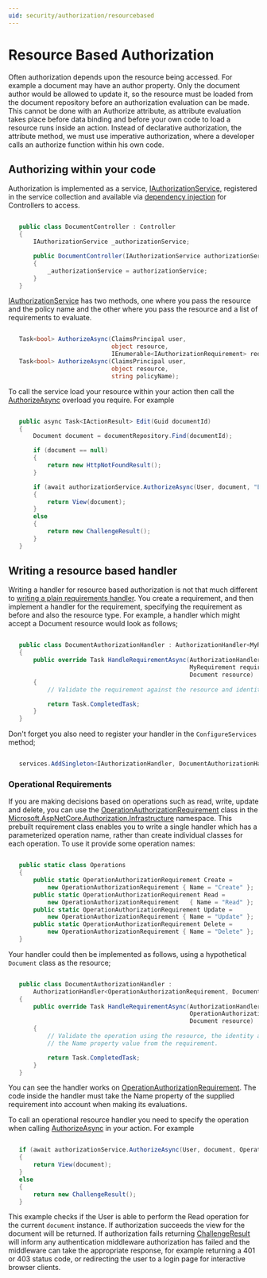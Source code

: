 ```yaml
---
uid: security/authorization/resourcebased
---
```

<a name=security-authorization-resource-based></a>

# Resource Based Authorization

Often authorization depends upon the resource being accessed. For example a document may have an author property. Only the document author would be allowed to update it, so the resource must be loaded from the document repository before an authorization evaluation can be made. This cannot be done with an Authorize attribute, as attribute evaluation takes place before data binding and before your own code to load a resource runs inside an action. Instead of declarative authorization, the attribute method, we must use imperative authorization, where a developer calls an authorize function within his own code.

## Authorizing within your code

Authorization is implemented as a service, [IAuthorizationService](http://docs.asp.net/projects/api/en/latest/autoapi/Microsoft/AspNetCore/Authorization/IAuthorizationService/index.html.md#Microsoft.AspNetCore.Authorization.IAuthorizationService.md), registered in the service collection and available via [dependency injection](../../fundamentals/dependency-injection.md#fundamentals-dependency-injection.md) for Controllers to access.

<!-- literal_block {"ids": [], "linenos": false, "xml:space": "preserve", "language": "c#"} -->

````c#

   public class DocumentController : Controller
   {
       IAuthorizationService _authorizationService;

       public DocumentController(IAuthorizationService authorizationService)
       {
           _authorizationService = authorizationService;
       }
   }
   ````

[IAuthorizationService](http://docs.asp.net/projects/api/en/latest/autoapi/Microsoft/AspNetCore/Authorization/IAuthorizationService/index.html.md#Microsoft.AspNetCore.Authorization.IAuthorizationService.md) has two methods, one where you pass the resource and the policy name and the other where you pass the resource and a list of requirements to evaluate.

<!-- literal_block {"ids": [], "linenos": false, "xml:space": "preserve", "language": "c#"} -->

````c#

   Task<bool> AuthorizeAsync(ClaimsPrincipal user,
                             object resource,
                             IEnumerable<IAuthorizationRequirement> requirements);
   Task<bool> AuthorizeAsync(ClaimsPrincipal user,
                             object resource,
                             string policyName);
   ````

<a name=security-authorization-resource-based-imperative></a>

To call the service load your resource within your action then call the [AuthorizeAsync](http://docs.asp.net/projects/api/en/latest/autoapi/Microsoft/AspNetCore/Authorization/IAuthorizationService/index.html.md#Microsoft.AspNetCore.Authorization.IAuthorizationService.AuthorizeAsync.md) overload you require. For example

<!-- literal_block {"ids": [], "linenos": false, "xml:space": "preserve", "language": "c#"} -->

````c#

   public async Task<IActionResult> Edit(Guid documentId)
   {
       Document document = documentRepository.Find(documentId);

       if (document == null)
       {
           return new HttpNotFoundResult();
       }

       if (await authorizationService.AuthorizeAsync(User, document, "EditPolicy"))
       {
           return View(document);
       }
       else
       {
           return new ChallengeResult();
       }
   }
   ````

## Writing a resource based handler

Writing a handler for resource based authorization is not that much different to [writing a plain requirements handler](policies.md#security-authorization-policies-based-authorization-handler.md). You create a requirement, and then implement a handler for the requirement, specifying the requirement as before and also the resource type. For example, a handler which might accept a Document resource would look as follows;

<!-- literal_block {"ids": [], "linenos": false, "xml:space": "preserve", "language": "c#"} -->

````c#

   public class DocumentAuthorizationHandler : AuthorizationHandler<MyRequirement, Document>
   {
       public override Task HandleRequirementAsync(AuthorizationHandlerContext context,
                                                   MyRequirement requirement,
                                                   Document resource)
       {
           // Validate the requirement against the resource and identity.

           return Task.CompletedTask;
       }
   }
   ````

Don't forget you also need to register your handler in the `ConfigureServices` method;

<!-- literal_block {"ids": [], "linenos": false, "xml:space": "preserve", "language": "c#"} -->

````c#

   services.AddSingleton<IAuthorizationHandler, DocumentAuthorizationHandler>();
   ````

### Operational Requirements

If you are making decisions based on operations such as read, write, update and delete, you can use the [OperationAuthorizationRequirement](http://docs.asp.net/projects/api/en/latest/autoapi/Microsoft/AspNetCore/Authorization/Infrastructure/OperationAuthorizationRequirement/index.html.md#Microsoft.AspNetCore.Authorization.Infrastructure.OperationAuthorizationRequirement.md) class in the [Microsoft.AspNetCore.Authorization.Infrastructure](http://docs.asp.net/projects/api/en/latest/autoapi/Microsoft/AspNetCore/Authorization/Infrastructure/index.html.md#Microsoft.AspNetCore.Authorization.Infrastructure.md) namespace. This prebuilt requirement class enables you to write a single handler which has a parameterized operation name, rather than create individual classes for each operation. To use it provide some operation names:

<!-- literal_block {"ids": [], "linenos": false, "xml:space": "preserve", "language": "c#"} -->

````c#

   public static class Operations
   {
       public static OperationAuthorizationRequirement Create =
           new OperationAuthorizationRequirement { Name = "Create" };
       public static OperationAuthorizationRequirement Read =
           new OperationAuthorizationRequirement   { Name = "Read" };
       public static OperationAuthorizationRequirement Update =
           new OperationAuthorizationRequirement { Name = "Update" };
       public static OperationAuthorizationRequirement Delete =
           new OperationAuthorizationRequirement { Name = "Delete" };
   }
   ````

Your handler could then be implemented as follows, using a hypothetical `Document` class as the resource;

<!-- literal_block {"ids": [], "linenos": false, "xml:space": "preserve", "language": "c#"} -->

````c#

   public class DocumentAuthorizationHandler :
       AuthorizationHandler<OperationAuthorizationRequirement, Document>
   {
       public override Task HandleRequirementAsync(AuthorizationHandlerContext context,
                                                   OperationAuthorizationRequirement requirement,
                                                   Document resource)
       {
           // Validate the operation using the resource, the identity and
           // the Name property value from the requirement.

           return Task.CompletedTask;
       }
   }
   ````

You can see the handler works on [OperationAuthorizationRequirement](http://docs.asp.net/projects/api/en/latest/autoapi/Microsoft/AspNetCore/Authorization/Infrastructure/OperationAuthorizationRequirement/index.html.md#Microsoft.AspNetCore.Authorization.Infrastructure.OperationAuthorizationRequirement.md). The code inside the handler must take the Name property of the supplied requirement into account when making its evaluations.

To call an operational resource handler you need to specify the operation when calling [AuthorizeAsync](http://docs.asp.net/projects/api/en/latest/autoapi/Microsoft/AspNetCore/Authorization/IAuthorizationService/index.html.md#Microsoft.AspNetCore.Authorization.IAuthorizationService.AuthorizeAsync.md) in your action. For example

<!-- literal_block {"ids": [], "linenos": false, "xml:space": "preserve", "language": "c#"} -->

````c#

   if (await authorizationService.AuthorizeAsync(User, document, Operations.Read))
   {
       return View(document);
   }
   else
   {
       return new ChallengeResult();
   }
   ````

This example checks if the User is able to perform the Read operation for the current `document` instance. If authorization succeeds the view for the document will be returned. If authorization fails returning [ChallengeResult](http://docs.asp.net/projects/api/en/latest/autoapi/Microsoft/AspNetCore/Mvc/ChallengeResult/index.html.md#Microsoft.AspNetCore.Mvc.ChallengeResult.md) will inform any authentication middleware authorization has failed and the middleware can take the appropriate response, for example returning a 401 or 403 status code, or redirecting the user to a login page for interactive browser clients.

